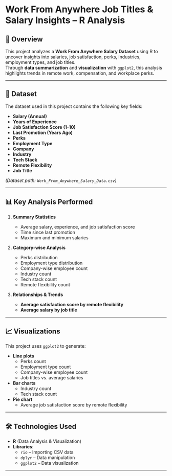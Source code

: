 # Work From Anywhere Job Titles & Salary Insights – R Analysis

## 📌 Overview
This project analyzes a **Work From Anywhere Salary Dataset** using R to uncover insights into salaries, job satisfaction, perks, industries, employment types, and job titles.  
Through **data summarization** and **visualization** with `ggplot2`, this analysis highlights trends in remote work, compensation, and workplace perks.

---

## 📂 Dataset
The dataset used in this project contains the following key fields:
- **Salary (Annual)**
- **Years of Experience**
- **Job Satisfaction Score (1-10)**
- **Last Promotion (Years Ago)**
- **Perks**
- **Employment Type**
- **Company**
- **Industry**
- **Tech Stack**
- **Remote Flexibility**
- **Job Title**

*(Dataset path: `Work_From_Anywhere_Salary_Data.csv`)*

---

## 📊 Key Analysis Performed
1. **Summary Statistics**
   - Average salary, experience, and job satisfaction score
   - Time since last promotion
   - Maximum and minimum salaries

2. **Category-wise Analysis**
   - Perks distribution
   - Employment type distribution
   - Company-wise employee count
   - Industry count
   - Tech stack count
   - Remote flexibility count

3. **Relationships & Trends**
   - **Average satisfaction score by remote flexibility**
   - **Average salary by job title**

---

## 📈 Visualizations
This project uses `ggplot2` to generate:
- **Line plots**
  - Perks count
  - Employment type count
  - Company-wise employee count
  - Job titles vs. average salaries
- **Bar charts**
  - Industry count
  - Tech stack count
- **Pie chart**
  - Average job satisfaction score by remote flexibility

---

## 🛠️ Technologies Used
- **R** (Data Analysis & Visualization)
- **Libraries**:
  - `rio` – Importing CSV data
  - `dplyr` – Data manipulation
  - `ggplot2` – Data visualization

---

